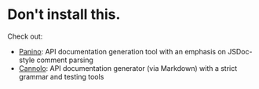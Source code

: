 # Don't install this.

Check out:

* [Panino](https://github.com/gjtorikian/panino-docs): API documentation generation tool with an emphasis on JSDoc-style comment parsing
* [Cannolo](https://github.com/gjtorikian/cannolo): API documentation generator (via Markdown) with a strict grammar and testing tools